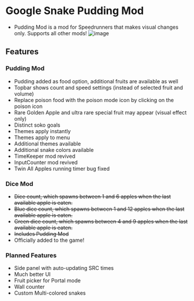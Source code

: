 # Google Snake Pudding Mod
* Pudding Mod is a mod for Speedrunners that makes visual changes only. Supports all other mods!
![image](https://static.wikia.nocookie.net/google-snake-game/images/6/67/Pudding_Mod_Showcase.png/revision/latest/scale-to-width-down/838?cb=20230605135736)

## Features
### Pudding Mod
* Pudding added as food option, additional fruits are available as well
* Topbar shows count and speed settings (instead of selected fruit and volume)
* Replace poison food with the poison mode icon by clicking on the poison icon
* Rare Golden Apple and ultra rare special fruit may appear (visual effect only)
* Distinct soko goals
* Themes apply instantly
* Themes apply to menu
* Additional themes available
* Additional snake colors available
* TimeKeeper mod revived
* InputCounter mod revived
* Twin All Apples running timer bug fixed

### Dice Mod
* ~~Dice count, which spawns between 1 and 6 apples when the last available apple is eaten.~~
* ~~Blue dice count, which spawns between 1 and 12 apples when the last available apple is eaten.~~
* ~~Green dice count, which spawns between 4 and 9 apples when the last available apple is eaten.~~
* ~~Includes Pudding Mod~~
* Officially added to the game!

### Planned Features
* Side panel with auto-updating SRC times
* Much better UI
* Fruit picker for Portal mode
* Wall counter
* Custom Multi-colored snakes
